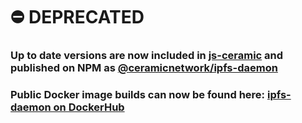 # ⛔️ DEPRECATED

### Up to date versions are now included in [js-ceramic](https://github.com/ceramicnetwork/js-ceramic/tree/develop/packages/ipfs-daemon) and published on NPM as [@ceramicnetwork/ipfs-daemon](https://www.npmjs.com/package/@ceramicnetwork/ipfs-daemon)

### Public Docker image builds can now be found here: [ipfs-daemon on DockerHub](https://hub.docker.com/repository/docker/ceramicnetwork/ipfs-daemon)
